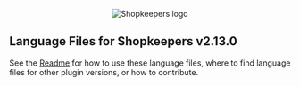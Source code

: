 <p align="center">
  <img src="https://github.com/Shopkeepers/Shopkeepers-Wiki/wiki/images/logos/shopkeepers_logo_small_with_text.png?raw=true" alt="Shopkeepers logo"/>
</p>

## Language Files for Shopkeepers v2.13.0

See the [Readme](https://github.com/Shopkeepers/Language-Files/blob/main/README.md) for how to use these language files, where to find language files for other plugin versions, or how to contribute.
